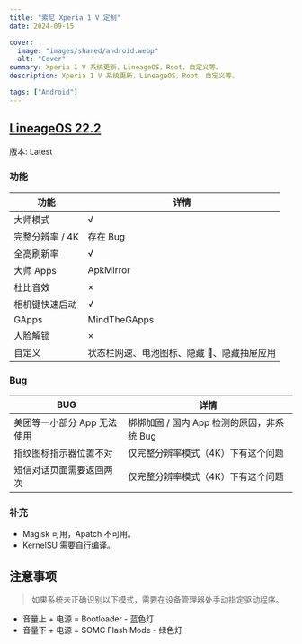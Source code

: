 ```yaml
---
title: "索尼 Xperia 1 V 定制"
date: 2024-09-15

cover:
  image: "images/shared/android.webp"
  alt: "Cover"
summary: Xperia 1 V 系统更新，LineageOS，Root，自定义等。
description: Xperia 1 V 系统更新，LineageOS，Root，自定义等。

tags: ["Android"]
---
```


## [LineageOS 22.2](https://wiki.lineageos.org/devices/pdx234/)

版本: Latest

### 功能

| 功能            | 详情                                        |
| --------------- | ------------------------------------------- |
| 大师模式        | √                                           |
| 完整分辨率 / 4K | 存在 Bug                                    |
| 全高刷新率      | √                                           |
| 大师 Apps       | ApkMirror                                   |
| 杜比音效        | ×                                           |
| 相机键快速启动  | √                                           |
| GApps           | MindTheGApps                                |
| 人脸解锁        | ×                                           |
| 自定义          | 状态栏网速、电池图标、隐藏 💊、隐藏抽屉应用 |

### Bug

| BUG                         | 详情                                       |
| --------------------------- | ------------------------------------------ |
| 美团等一小部分 App 无法使用 | 梆梆加固 / 国内 App 检测的原因，非系统 Bug |
| 指纹图标指示器位置不对      | 仅完整分辨率模式（4K）下有这个问题         |
| 短信对话页面需要返回两次    | 仅完整分辨率模式（4K）下有这个问题         |

### 补充

- Magisk 可用，Apatch 不可用。
- KernelSU 需要自行编译。

## 注意事项

> 如果系统未正确识别以下模式，需要在设备管理器处手动指定驱动程序。

- 音量上 + 电源 = Bootloader - 蓝色灯
- 音量下 + 电源 = SOMC Flash Mode - 绿色灯
